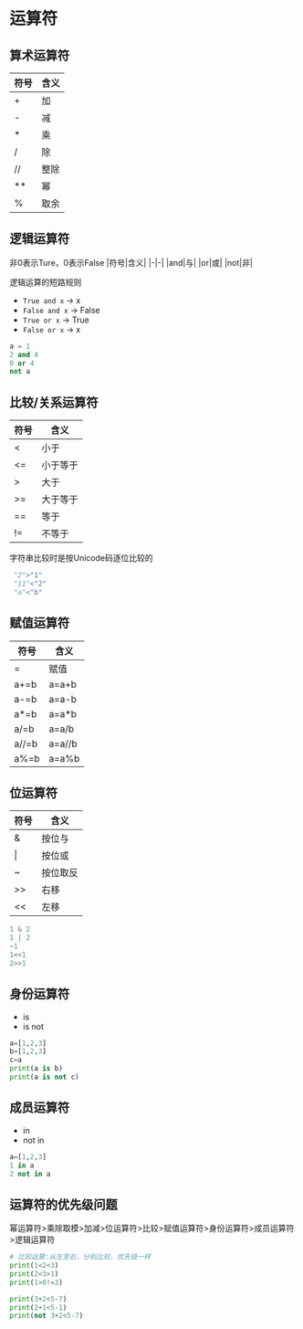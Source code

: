 # 运算符
## 算术运算符 
|符号|含义|
|-|-|
|+|加|
|-|减|
|*|乘|
|/|除|
|//|整除|
|**|幂|
|%|取余|

## 逻辑运算符 
非0表示Ture，0表示False
|符号|含义|
|-|-|
|and|与|
|or|或|
|not|非|

逻辑运算的短路规则
* `True and x` -> x
* `False and x` -> False
* `True or x` -> True
* `False or x` -> x

```python
a = 1
2 and 4
0 or 4
not a
```
## 比较/关系运算符 
|符号|含义|
|-|-|
|<|小于|
|<=|小于等于|
|>|大于|
|>=|大于等于|
|==|等于|
|!=|不等于|

字符串比较时是按Unicode码逐位比较的
```python
 "2">"1" 
 "11"<"2"
 "a"<"b"
```
## 赋值运算符
|符号|含义|
|-|-|
|=|赋值|
|a+=b|a=a+b|
|a-=b|a=a-b|
|a*=b|a=a*b|
|a/=b|a=a/b|
|a//=b|a=a//b|
|a%=b|a=a%b|

## 位运算符 

|符号|含义|
|-|-|
|&|按位与|
|\||按位或|
|~|按位取反|
|>>|右移|
|<<|左移|

```python
1 & 2
1 | 2
~1
1<<1
2>>1
```
## 身份运算符 
* is  
* is not
```python
a=[1,2,3]
b=[1,2,3]
c=a
print(a is b)
print(a is not c)
```

## 成员运算符 
* in 
* not in 
```python
a=[1,2,3]
1 in a
2 not in a
```

## 运算符的优先级问题

幂运算符>乘除取模>加减>位运算符>比较>赋值运算符>身份运算符>成员运算符>逻辑运算符
```python
# 比较运算:从左至右，分别比较，优先级一样
print(1<2<3)
print(2<3>1)
print(1>0!=3)
```
```python
print(3+2<5-7)
print(2+1<5-1)
print(not 3+2<5-7)
```